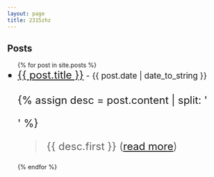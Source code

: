 ```yaml
---
layout: page
title: 2315zhz
---
```


<div id="posts">
  <h2>Posts</h2>
  <ul>
    {% for post in site.posts %}
      <li style="font-size: 18pt"><a href="{{ post.url }}">{{ post.title }}</a><span style="font-size: 14pt"> - {{ post.date | date_to_string }}</span><br/><br/>
      {% assign desc = post.content | split: '</p>' %}
      <blockquote>
        {{ desc.first }} (<a href="{{ post.url }}">read more</a>)</p>
      </blockquote>
      </li>
    {% endfor %}
  </ul>
</div>

